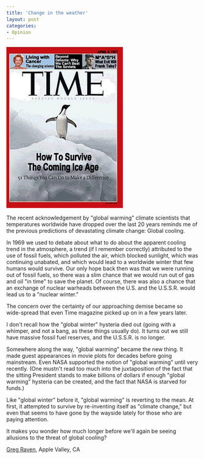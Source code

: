 ```yaml
---
title: 'Change in the weather'
layout: post
categories:
- Opinion
---
```


![Time-The-Coming-Ice-Age](/assets/img/2013/04/Time-The-Coming-Ice-Age.jpg)  
  
The recent acknowledgement by "global warming" climate scientists that temperatures worldwide have dropped over the last 20 years reminds me of the previous predictions of devastating climate change: Global cooling.

In 1969 we used to debate about what to do about the apparent cooling trend in the atmosphere, a trend (if I remember correctly) attributed to the use of fossil fuels, which polluted the air, which blocked sunlight, which was continuing unabated, and which would lead to a worldwide winter that few humans would survive. Our only hope back then was that we were running out of fossil fuels, so there was a slim chance that we would run out of gas and oil "in time" to save the planet. Of course, there was also a chance that an exchange of nuclear warheads between the U.S. and the U.S.S.R. would lead us to a "nuclear winter."

The concern over the certainty of our approaching demise became so wide-spread that even Time magazine picked up on in a few years later.

I don't recall how the "global winter" hysteria died out (going with a whimper, and not a bang, as these things usually do). It turns out we still have massive fossil fuel reserves, and the U.S.S.R. is no longer.

Somewhere along the way, "global warming" became the new thing. It made guest appearances in movie plots for decades before going mainstream. Even NASA supported the notion of "global warming" until very recently. (One mustn't read too much into the juxtaposition of the fact that the sitting President stands to make billions of dollars if enough "global warming" hysteria can be created, and the fact that NASA is starved for funds.)

Like "global winter" before it, "global warming" is reverting to the mean. At first, it attempted to survive by re-inventing itself as "climate change," but even that seems to have gone by the wayside lately for those who are paying attention.

It makes you wonder how much longer before we'll again be seeing allusions to the threat of global cooling?

[Greg Raven](https://www.gregraven.org/), Apple Valley, CA
